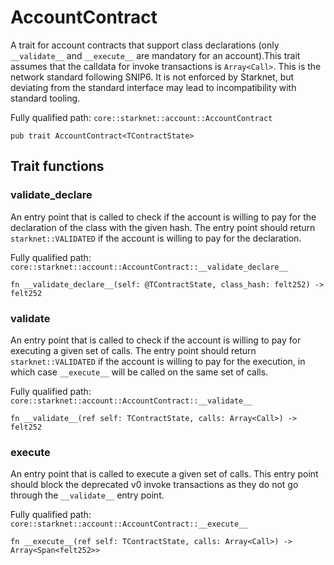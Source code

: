 # AccountContract

A trait for account contracts that support class declarations (only `__validate__` and `__execute__` are mandatory for an account).This trait assumes that the calldata for invoke transactions is `Array<Call>`. This is the network standard following SNIP6. It is not enforced by Starknet, but deviating from the standard interface may lead to incompatibility with standard tooling.

Fully qualified path: `core::starknet::account::AccountContract`

<pre><code class="language-rust">pub trait AccountContract&lt;TContractState&gt;</code></pre>

## Trait functions

### __validate_declare__

An entry point that is called to check if the account is willing to pay for the declaration of the class with the given hash. The entry point should return `starknet::VALIDATED` if the account is willing to pay for the declaration.

Fully qualified path: `core::starknet::account::AccountContract::__validate_declare__`

<pre><code class="language-rust">fn __validate_declare__(self: @TContractState, class_hash: felt252) -&gt; felt252</code></pre>


### __validate__

An entry point that is called to check if the account is willing to pay for executing a given set of calls. The entry point should return `starknet::VALIDATED` if the account is willing to pay for the execution, in which case `__execute__` will be called on the same set of calls.

Fully qualified path: `core::starknet::account::AccountContract::__validate__`

<pre><code class="language-rust">fn __validate__(ref self: TContractState, calls: Array&lt;Call&gt;) -&gt; felt252</code></pre>


### __execute__

An entry point that is called to execute a given set of calls. This entry point should block the deprecated v0 invoke transactions as they do not go through the `__validate__` entry point.

Fully qualified path: `core::starknet::account::AccountContract::__execute__`

<pre><code class="language-rust">fn __execute__(ref self: TContractState, calls: Array&lt;Call&gt;) -&gt; Array&lt;Span&lt;felt252&gt;&gt;</code></pre>


